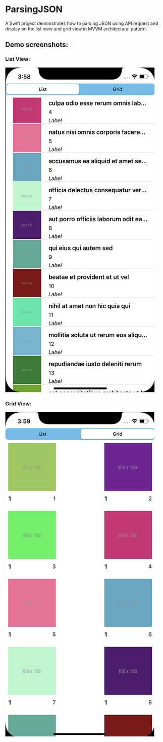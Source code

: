 # ParsingJSON
A Swift project demonstrates how to parsing JSON using API request and display on the list view and grid view in MVVM architectural pattern.

## Demo screenshots: 

### List View: 

![ListView](/screenshots/ListView.png?raw=true)



### Grid View: 

![GridView](/screenshots/GridView.png?raw=true) 

